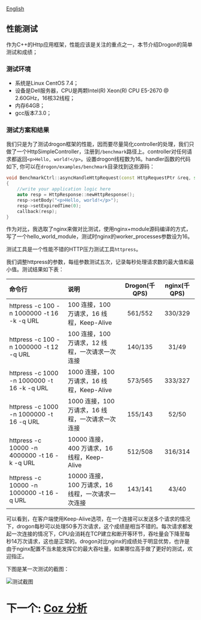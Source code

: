 [English](/ENG/ENG-14-Benchmarks)

## 性能测试

作为C++的Http应用框架，性能应该是关注的重点之一，本节介绍Drogon的简单测试和成绩；

### 测试环境

* 系统是Linux CentOS 7.4；
* 设备是Dell服务器，CPU是两颗Intel(R) Xeon(R) CPU E5-2670 @ 2.60GHz，16核32线程；
* 内存64GB；
* gcc版本7.3.0；

### 测试方案和结果

我们只是为了测试drogon框架的性能，因而要尽量简化controller的处理，我们只做了一个HttpSimpleController，注册到`/benchmark`路径上。controller对任何请求都返回`<p>Hello, world!</p>`。设置drogon线程数为16。handler函数的代码如下, 你可以在`drogon/examples/benchmark`目录找到这些源码：

```c++
void BenchmarkCtrl::asyncHandleHttpRequest(const HttpRequestPtr &req, std::function<void (const HttpResponsePtr &)> &&callback)
{
    //write your application logic here
    auto resp = HttpResponse::newHttpResponse();
    resp->setBody("<p>Hello, world!</p>");
    resp->setExpiredTime(0);
    callback(resp);
}
```

作为对比，我选取了nginx来做对比测试，使用nginx+module源码编译的方式，写了一个hello_world_module，测试时nginx的worker_processes参数设为16。

测试工具是一个性能不错的HTTP压力测试工具`httpress`。

我们调整httpress的参数，每组参数测试五次，记录每秒处理请求数的最大值和最小值。测试结果如下表：

| 命令行                                       | 说明                                              | Drogon(千 QPS) | nginx(千 QPS) |
| :------------------------------------------- | :------------------------------------------------ | :------------: | :-----------: |
| httpress -c 100 -n 1000000 -t 16 -k -q URL   | 100 连接，100 万请求，16 线程，Keep-Alive         |    561/552     |    330/329    |
| httpress -c 100 -n 1000000 -t 12 -q URL      | 100 连接，100 万请求，12 线程，一次请求一次连接   |    140/135     |     31/49     |
| httpress -c 1000 -n 1000000 -t 16 -k -q URL  | 1000 连接，100 万请求，16 线程，Keep-Alive        |    573/565     |    333/327    |
| httpress -c 1000 -n 1000000 -t 16 -q URL     | 1000 连接，100 万请求，16 线程，一次请求一次连接  |    155/143     |     52/50     |
| httpress -c 10000 -n 4000000 -t 16 -k -q URL | 10000 连接，400 万请求，16 线程，Keep-Alive       |    512/508     |    316/314    |
| httpress -c 10000 -n 1000000 -t 16 -q URL    | 10000 连接，100 万请求，16 线程，一次请求一次连接 |    143/141     |     43/40     |

可以看到，在客户端使用Keep-Alive选项，在一个连接可以发送多个请求的情况下，drogon每秒可以处理50多万次请求，这个成绩是相当不错的。每次请求都发起一次连接的情况下，CPU会消耗在TCP建立和断开等环节，吞吐量会下降至每秒14万次请求，这也是正常的。drogon对比nginx的成绩处于明显优势，也许是由于nginx配置不当未能发挥它的最大吞吐量，如果哪位高手做了更好的测试，欢迎指正。

下图是某一次测试的截图：

![测试截图](https://drogonframework.github.io/drogon-docs/images/benchmark.png)

# 下一个: [Coz 分析](/CHN/CHN-15-Coz分析)

